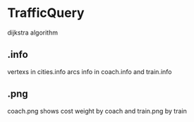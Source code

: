 # TrafficQuery
dijkstra algorithm

## .info
vertexs in cities.info 
arcs info in coach.info and train.info

## .png
coach.png shows cost weight by coach and train.png by train
